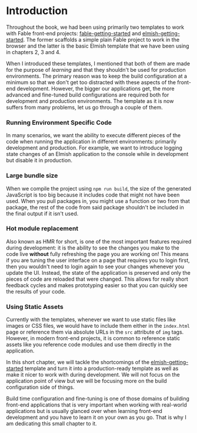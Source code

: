# Introduction

Throughout the book, we had been using primarily two templates to work with Fable front-end projects: [fable-getting-started](https://github.com/Zaid-Ajaj/fable-getting-started) and [elmish-getting-started](https://github.com/Zaid-Ajaj/elmish-getting-started). The former scaffolds a simple plain Fable project to work in the browser and the latter is the basic Elmish template that we have been using in chapters 2, 3 and 4.

When I introduced these templates, I mentioned that both of them are made for the purpose of *learning* and that they shouldn't be used for production environments. The primary reason was to keep the build configuration at a minimum so that we don't get too distracted with these aspects of the front-end development. However, the bigger our applications get, the more advanced and fine-tuned build configurations are required both for development and production environments. The template as it is now suffers from many problems, let us go through a couple of them.

### Running Environment Specific Code
In many scenarios, we want the ability to execute different pieces of the code when running the application in different environments: primarily development and production. For example, we want to introduce logging state changes of an Elmish application to the console while in development but disable it in production.

### Large bundle size

When we compile the project using `npm run build`, the size of the generated JavaScript is too big because it includes code that might not have been used. When you pull packages in, you might use a function or two from that package, the rest of the code from said package shouldn't be included in the final output if it isn't used.

### Hot module replacement

Also known as HMR for short, is one of the most important features required during development: it is the ability to see the changes you make to the code live **without** fully refreshing the page you are working on! This means if you are tuning the user interface on a page that requires you to login first, then you wouldn't need to login again to see your changes whenever you update the UI. Instead, the state of the application is preserved and only the pieces of code are reloaded that were changed. This allows for really short feedback cycles and makes prototyping easier so that you can quickly see the results of your code.

### Using Static Assets

Currently with the templates, whenever we want to use static files like images or CSS files, we would have to include them either in the `index.html` page or reference them via absolute URLs in the `src` attribute of `img` tags. However, in modern front-end projects, it is common to reference static assets like you reference code modules and use them directly in the application.

In this short chapter, we will tackle the shortcomings of the [elmish-getting-started](https://github.com/Zaid-Ajaj/elmish-getting-started) template and turn it into a production-ready template as well as make it nicer to work with during development. We will not focus on the application point of view but we will be focusing more on the build configuration side of things.

Build time configuration and fine-tuning is one of those domains of building front-end applications that is very important when working with real-world applications but is usually glanced over when learning front-end development and you have to learn it on your own as you go. That is why I am dedicating this small chapter to it.
